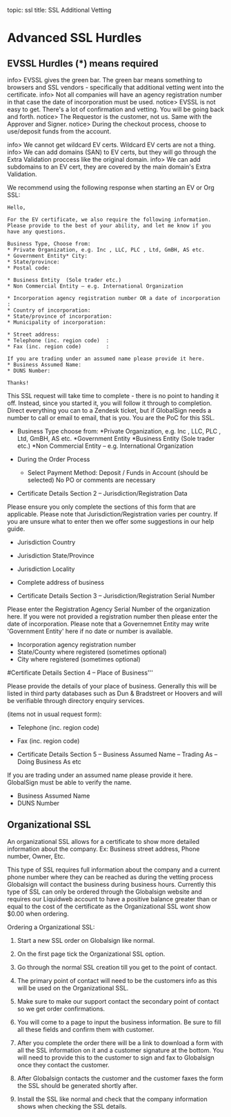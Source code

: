 topic: ssl
title: SSL Additional Vetting

Advanced SSL Hurdles
====================

## EVSSL Hurdles (*) means required ##
info> EVSSL gives the green bar. The green bar means something to browsers and SSL vendors - specifically that additional vetting went into the certificate.
info> Not all companies will have an agency registration number in that case the date of incorporation must be used.
notice> EVSSL is not easy to get. There's a lot of confirmation and vetting. You will be going back and forth.
notice> The Requestor is the customer, not us. Same with the Approver and Signer.
notice> During the checkout process, choose to use/deposit funds from the account.


info> We cannot get wildcard EV certs. Wildcard EV certs are not a thing.
info> We can add domains (SAN) to EV certs, but they will go through the Extra Validation proccess like the original domain.
info> We can add subdomains to an EV cert, they are covered by the main domain's Extra Validation.

We recommend using the following response when starting an EV or Org SSL:

```nohighlight
Hello,

For the EV certificate, we also require the following information. Please provide to the best of your ability, and let me know if you have any questions.

Business Type, Choose from:
* Private Organization, e.g. Inc , LLC, PLC , Ltd, GmBH, AS etc.
* Government Entity* City: 
* State/province: 
* Postal code: 

* Business Entity  (Sole trader etc.)
* Non Commercial Entity – e.g. International Organization

* Incorporation agency registration number OR a date of incorporation :
* Country of incorporation:
* State/province of incorporation:
* Municipality of incorporation:

* Street address: 
* Telephone (inc. region code)  :
* Fax (inc. region code)        :

If you are trading under an assumed name please provide it here.
* Business Assumed Name:
* DUNS Number:

Thanks!
```

This SSL request will take time to complete - there is no point to handing it off. Instead, since you started it, you will follow it through to completion. Direct everything you can to a Zendesk ticket, but if GlobalSign needs a number to call or email to email, that is you. You are the PoC for this SSL.



* Business Type choose from:
  *Private Organization, e.g. Inc , LLC, PLC , Ltd, GmBH, AS etc.
  *Government Entity
  *Business Entity  (Sole trader etc.)
  *Non Commercial Entity – e.g. International Organization

* During the Order Process
  * Select Payment Method: Deposit / Funds in Account (should be selected) No PO or comments are necessary
	
* Certificate Details Section 2 – Jurisdiction/Registration Data

Please ensure you only complete the sections of this form that are applicable. Please note that Jurisdiction/Registration varies per country. If you are unsure what to enter then we offer some suggestions in our help guide.

  * Jurisdiction Country		
  * Jurisdiction State/Province 	
  * Jurisdiction Locality	
  * Complete address of business

* Certificate Details Section 3 – Jurisdiction/Registration Serial Number

Please enter the Registration Agency Serial Number of the organization here. If you were not provided a registration number then please enter the date of incorporation. Please note that a Governemnet Entity may write 'Government Entity' here if no date or number is available.

* Incorporation agency registration number
* State/County where registered (sometimes optional)
* City where registered (sometimes optional)

 #Certificate Details Section 4 – Place of Business'''

Please provide the details of your place of business. Generally this will be listed in third party databases such as Dun & Bradstreet or Hoovers and will be verifiable through directory enquiry services.

(items not in usual request form):

  * Telephone (inc. region code)
  * Fax (inc. region code)

* Certificate Details Section 5 – Business Assumed Name – Trading As – Doing Business As etc

If you are trading under an assumed name please provide it here. GlobalSign must be able to verify the name.

  * Business Assumed Name
  * DUNS Number

## Organizational SSL ##

An organizational SSL allows for a certificate to show more detailed information about the company. Ex: Business street address, Phone number, Owner, Etc.

This type of SSL requires full information about the company and a current phone number where they can be reached as during the vetting process Globalsign will contact the business during business hours. Currently this type of SSL can only be ordered through the Globalsign website and requires our Liquidweb account to have a positive balance greater than or equal to the cost of the certificate as the Organizational SSL wont show $0.00 when ordering.

Ordering a Organizational SSL:

1. Start a new SSL order on Globalsign like normal.

2. On the first page tick the Organizational SSL option.

3. Go through the normal SSL creation till you get to the point of contact.

4. The primary point of contact will need to be the customers info as this will be used on the Organizational SSL.

5. Make sure to make our support contact the secondary point of contact so we get order confirmations.

6. You will come to a page to input the business information. Be sure to fill all these fields and confirm them with customer.

7. After you complete the order there will be a link to download a form with all the SSL information on it and a customer signature at the bottom. You will need to provide this to the customer to sign and fax to Globalsign once they contact the customer.

8. After Globalsign contacts the customer and the customer faxes the form the SSL should be generated shortly after.

9. Install the SSL like normal and check that the company information shows when checking the SSL details.
